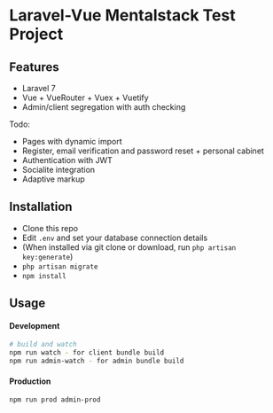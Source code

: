 # Laravel-Vue Mentalstack Test Project

## Features

- Laravel 7
- Vue + VueRouter + Vuex + Vuetify
- Admin/client segregation with auth checking

Todo:
- Pages with dynamic import
- Register, email verification and password reset + personal cabinet
- Authentication with JWT
- Socialite integration
- Adaptive markup

## Installation

- Clone this repo
- Edit `.env` and set your database connection details
- (When installed via git clone or download, run `php artisan key:generate`)
- `php artisan migrate`
- `npm install`

## Usage

#### Development

```bash
# build and watch
npm run watch - for client bundle build 
npm run admin-watch - for admin bundle build 
```

#### Production

```bash
npm run prod admin-prod
```
